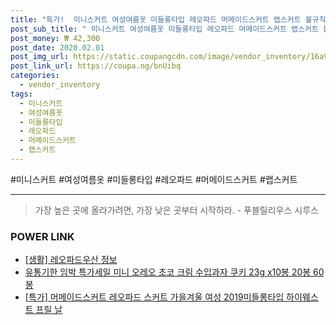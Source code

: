 ```yaml
--- 
title: "특가!  미니스커트 여성여름옷 미들롱타입 레오파드 머메이드스커트 랩스커트 불규칙..." 
post_sub_title: " 미니스커트 여성여름옷 미들롱타입 레오파드 머메이드스커트 랩스커트 불규칙 2019하이웨스트 스커트 쉬폰" 
post_money: ₩ 42,300 
post_date: 2020.02.01 
post_img_url: https://static.coupangcdn.com/image/vendor_inventory/16a9/5a68ac3e5da31b5efbd624d667e1da02e01484da1d27e968cc337757f073.jpg 
post_link_url: https://coupa.ng/bnUibq 
categories: 
  - vendor_inventory 
tags: 
  - 미니스커트 
  - 여성여름옷 
  - 미들롱타입 
  - 레오파드 
  - 머메이드스커트 
  - 랩스커트 
--- 
```

  #미니스커트 #여성여름옷 #미들롱타입 #레오파드 #머메이드스커트 #랩스커트 
<hr> 

> 가장 높은 곳에 올라가려면, 가장 낮은 곳부터 시작하라. - 푸블릴리우스 시루스 


### POWER LINK

* <a href="https://blog.naver.com/santokki14/221768597381" target="_blank"> [생활] 레오파드우산 정보 </a>
* <a href="https://blog.naver.com/fasyy4321/221787252723" target="_blank">유통기한 임박 특가세일 미니 오레오 초코 크림 수입과자 쿠키 23g x10봉 20봉 60봉</a>
* <a href="https://blog.naver.com/santokki14/221792451873" target="_blank">[특가] 머메이드스커트 레오파드 스커트 가을겨울 여성 2019미들롱타입 하이웨스트 프릴 날</a>
